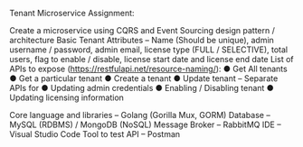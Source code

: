 Tenant Microservice Assignment:

Create a microservice using CQRS and Event Sourcing design pattern / architecture
Basic Tenant Attributes – Name (Should be unique), admin username / password, admin email, license type
(FULL / SELECTIVE), total users, flag to enable / disable, license start date and license end date
List of APIs to expose (https://restfulapi.net/resource-naming/):
    ● Get All tenants
    ● Get a particular tenant
    ● Create a tenant
    ● Update tenant – Separate APIs for
    ● Updating admin credentials
    ● Enabling / Disabling tenant
    ● Updating licensing information
  
Core language and libraries – Golang (Gorilla Mux, GORM)
Database – MySQL (RDBMS) / MongoDB (NoSQL)
Message Broker – RabbitMQ
IDE – Visual Studio Code
Tool to test API – Postman
